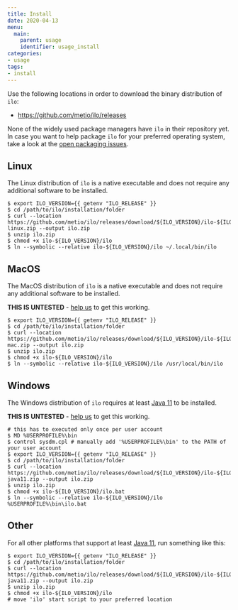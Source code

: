 ```yaml
---
title: Install
date: 2020-04-13
menu:
  main:
    parent: usage
    identifier: usage_install
categories:
- usage
tags:
- install
---
```


Use the following locations in order to download the binary distribution of `ilo`:

- https://github.com/metio/ilo/releases

None of the widely used package managers have `ilo` in their repository yet.
In case you want to help package `ilo` for your preferred operating system, take a look at the [open packaging issues](https://github.com/metio/ilo/issues/2).

## Linux

The Linux distribution of `ilo` is a native executable and does not require any additional software to be installed.

```shell script
$ export ILO_VERSION={{ getenv "ILO_RELEASE" }}
$ cd /path/to/ilo/installation/folder
$ curl --location https://github.com/metio/ilo/releases/download/${ILO_VERSION}/ilo-${ILO_VERSION}-linux.zip --output ilo.zip
$ unzip ilo.zip
$ chmod +x ilo-${ILO_VERSION}/ilo
$ ln --symbolic --relative ilo-${ILO_VERSION}/ilo ~/.local/bin/ilo
```

## MacOS

The MacOS distribution of `ilo` is a native executable and does not require any additional software to be installed.

**THIS IS UNTESTED** - [help us](https://github.com/metio/ilo/issues/47) to get this working.

```shell script
$ export ILO_VERSION={{ getenv "ILO_RELEASE" }}
$ cd /path/to/ilo/installation/folder
$ curl --location https://github.com/metio/ilo/releases/download/${ILO_VERSION}/ilo-${ILO_VERSION}-mac.zip --output ilo.zip
$ unzip ilo.zip
$ chmod +x ilo-${ILO_VERSION}/ilo
$ ln --symbolic --relative ilo-${ILO_VERSION}/ilo /usr/local/bin/ilo
```

## Windows

The Windows distribution of `ilo` requires at least [Java 11](https://www.oracle.com/javadownload) to be installed.

**THIS IS UNTESTED** - [help us](https://github.com/metio/ilo/issues/46) to get this working.

```shell script
# this has to executed only once per user account
$ MD %USERPROFILE%\bin
$ control sysdm.cpl # manually add '%USERPROFILE%\bin' to the PATH of your user account
$ export ILO_VERSION={{ getenv "ILO_RELEASE" }}
$ cd /path/to/ilo/installation/folder
$ curl --location https://github.com/metio/ilo/releases/download/${ILO_VERSION}/ilo-${ILO_VERSION}-java11.zip --output ilo.zip
$ unzip ilo.zip
$ chmod +x ilo-${ILO_VERSION}/ilo.bat
$ ln --symbolic --relative ilo-${ILO_VERSION}/ilo %USERPROFILE%\bin\ilo.bat
```

## Other

For all other platforms that support at least [Java 11](https://www.oracle.com/javadownload), run something like this:

```shell script
$ export ILO_VERSION={{ getenv "ILO_RELEASE" }}
$ cd /path/to/ilo/installation/folder
$ curl --location https://github.com/metio/ilo/releases/download/${ILO_VERSION}/ilo-${ILO_VERSION}-java11.zip --output ilo.zip
$ unzip ilo.zip
$ chmod +x ilo-${ILO_VERSION}/ilo
# move 'ilo' start script to your preferred location
```
